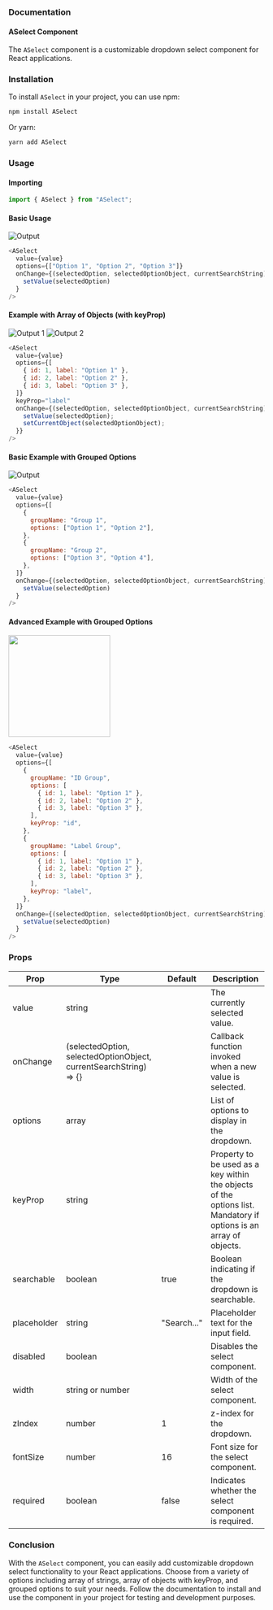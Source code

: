 ### Documentation

#### ASelect Component

The `ASelect` component is a customizable dropdown select component for React applications.

### Installation

To install `ASelect` in your project, you can use npm:

```bash
npm install ASelect
```

Or yarn:

```bash
yarn add ASelect
```

### Usage

#### Importing

```javascript
import { ASelect } from "ASelect";
```

#### Basic Usage

![Output](exampleImgs/wK.png)

```javascript
<ASelect
  value={value}
  options={["Option 1", "Option 2", "Option 3"]}
  onChange={(selectedOption, selectedOptionObject, currentSearchString) =>
    setValue(selectedOption)
  }
/>
```

#### Example with Array of Objects (with keyProp)

![Output 1](exampleImgs/wK.png 'keyProp="label"') ![Output 2](exampleImgs/wK1.png 'keyProp="id"')

```javascript
<ASelect
  value={value}
  options={[
    { id: 1, label: "Option 1" },
    { id: 2, label: "Option 2" },
    { id: 3, label: "Option 3" },
  ]}
  keyProp="label"
  onChange={(selectedOption, selectedOptionObject, currentSearchString) => {
    setValue(selectedOption);
    setCurrentObject(selectedOptionObject);
  }}
/>
```

#### Basic Example with Grouped Options

![Output](exampleImgs/BGO.png)

```javascript
<ASelect
  value={value}
  options={[
    {
      groupName: "Group 1",
      options: ["Option 1", "Option 2"],
    },
    {
      groupName: "Group 2",
      options: ["Option 3", "Option 4"],
    },
  ]}
  onChange={(selectedOption, selectedOptionObject, currentSearchString) =>
    setValue(selectedOption)
  }
/>
```

#### Advanced Example with Grouped Options

<!-- ![Output](exampleImgs/AGO.png) -->
<img src="exampleImgs/AGO.png" width="200" />

```javascript
<ASelect
  value={value}
  options={[
    {
      groupName: "ID Group",
      options: [
        { id: 1, label: "Option 1" },
        { id: 2, label: "Option 2" },
        { id: 3, label: "Option 3" },
      ],
      keyProp: "id",
    },
    {
      groupName: "Label Group",
      options: [
        { id: 1, label: "Option 1" },
        { id: 2, label: "Option 2" },
        { id: 3, label: "Option 3" },
      ],
      keyProp: "label",
    },
  ]}
  onChange={(selectedOption, selectedOptionObject, currentSearchString) =>
    setValue(selectedOption)
  }
/>
```

### Props

| Prop        | Type                                                              | Default     | Description                                                                                                       |
| ----------- | ----------------------------------------------------------------- | ----------- | ----------------------------------------------------------------------------------------------------------------- |
| value       | string                                                            |             | The currently selected value.                                                                                     |
| onChange    | (selectedOption, selectedOptionObject, currentSearchString) => {} |             | Callback function invoked when a new value is selected.                                                           |
| options     | array                                                             |             | List of options to display in the dropdown.                                                                       |
| keyProp     | string                                                            |             | Property to be used as a key within the objects of the options list. Mandatory if options is an array of objects. |
| searchable  | boolean                                                           | true        | Boolean indicating if the dropdown is searchable.                                                                 |
| placeholder | string                                                            | "Search..." | Placeholder text for the input field.                                                                             |
| disabled    | boolean                                                           |             | Disables the select component.                                                                                    |
| width       | string or number                                                  |             | Width of the select component.                                                                                    |
| zIndex      | number                                                            | 1           | z-index for the dropdown.                                                                                         |
| fontSize    | number                                                            | 16          | Font size for the select component.                                                                               |
| required    | boolean                                                           | false       | Indicates whether the select component is required.                                                               |

### Conclusion

With the `ASelect` component, you can easily add customizable dropdown select functionality to your React applications. Choose from a variety of options including array of strings, array of objects with keyProp, and grouped options to suit your needs. Follow the documentation to install and use the component in your project for testing and development purposes.
